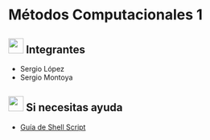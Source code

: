 # Métodos Computacionales 1
## <img height="30" src="https://static.wikia.nocookie.net/dragonball/images/4/40/E91sss.gif/revision/latest?cb=20161007135815&path-prefix=es"/> Integrantes
- Sergio López
- Sergio Montoya
## <img height="30" src="https://static.wikia.nocookie.net/dragonball/images/4/40/E91sss.gif/revision/latest?cb=20161007135815&path-prefix=es"/> Si necesitas ayuda
- [Guía de Shell Script](https://atareao.es/tutorial/scripts-en-bash/)
